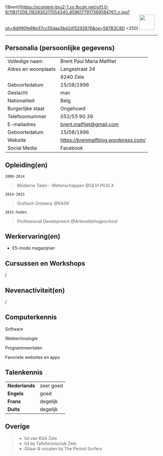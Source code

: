 ![Brent](https://scontent-bru2-1.xx.fbcdn.net/v/t1.0-9/11817209_1162930217054340_8596177917369584767_n.jpg?oh=8d990fe98e37cc55daa3bd2d15292876&oe=587B3C8D =250)
<img src="https://scontent-bru2-1.xx.fbcdn.net/v/t1.0-9/11817209_1162930217054340_8596177917369584767_n.jpg?oh=8d990fe98e37cc55daa3bd2d15292876&oe=587B3C8D" width="50px">
- - - - 

Personalia (persoonlijke gegevens)
---
|                     |                                     |
| ------------------- | ----------------------------------- |
| Volledige naam      | Brent Paul Maria Malfliet           |
| Adres en woonplaats | Langestraat 34                      |
|                     | 9240 Zele                           |
| Geboortedatum       | 15/08/1996                          |
| Geslacht            | man                                 |
| Nationaliteit       | Belg                                |
| Burgerlijke staat   | Ongehuwd                            |
| Telefoonnummer      | 052/55 90 39                        |
| E-mailadres         | brent.malfliet@gmail.com            |
| Geboortedatum       | 15/08/1996                          |
| Website             | https://brenmalfblog.wordpress.com/ |
| Social Media        | Facebook                            |

Opleiding(en)
---
```
2008-2014
```

> Moderne Talen - Wetenschappen  *@OLVI PIUS X*

```
2014-2015
```

> Grafisch Ontwerp _@KASK_

```
2015-heden
```

> Professional Development _@Arteveldehogeschool_


Werkervaring(en)
---
* E5-mode magazijnier 

Cursussen en Workshops
---
/

Nevenactiviteit(en)
---
/

Computerkennis
---
Software

Webtechnologie

Programmeertalen

Favoriete websites en apps

Talenkennis
---
|                |           |
| -------------- | --------- |
| **Nederlands** | zeer goed |
| **Engels**     | goed      |
| **Frans**      | degelijk  |
| **Duits**      | degelijk  |


Overige
---
> * lid van KSA Zele
> * lid bij Tafeltennisclub Zele
> * Gitaar & vocalen bij The Period Surfers




